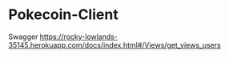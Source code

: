 # Pokecoin-Client

Swagger https://rocky-lowlands-35145.herokuapp.com/docs/index.html#/Views/get_views_users

